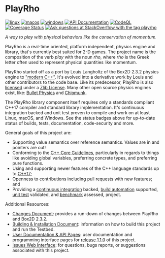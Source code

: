 <!--
  This is written for GitHub Flavored Markdown.
  See: https://github.github.com/gfm/
-->

# PlayRho

[![linux](https://github.com/louis-langholtz/PlayRho/actions/workflows/linux.yml/badge.svg)](https://github.com/louis-langholtz/PlayRho/actions/workflows/linux.yml)
[![macos](https://github.com/louis-langholtz/PlayRho/actions/workflows/macos.yml/badge.svg)](https://github.com/louis-langholtz/PlayRho/actions/workflows/macos.yml)
[![windows](https://github.com/louis-langholtz/PlayRho/actions/workflows/windows.yml/badge.svg)](https://github.com/louis-langholtz/PlayRho/actions/workflows/windows.yml)
[![API Documentation](https://github.com/louis-langholtz/PlayRho/actions/workflows/docs.yml/badge.svg)](https://github.com/louis-langholtz/PlayRho/actions/workflows/docs.yml)
[![CodeQL](https://github.com/louis-langholtz/PlayRho/actions/workflows/codeql.yml/badge.svg)](https://github.com/louis-langholtz/PlayRho/actions/workflows/codeql.yml)
[![Coverage Status](https://coveralls.io/repos/github/louis-langholtz/PlayRho/badge.svg?branch=master)](https://coveralls.io/github/louis-langholtz/PlayRho?branch=master)
[![Ask questions at StackOverflow with the tag playrho](https://img.shields.io/badge/stackoverflow-playrho-blue.svg)](https://stackoverflow.com/questions/tagged/playrho)

*A way to play with physical behaviors like the conservation of momentum.*

PlayRho is a real-time oriented, platform independent, physics engine and library, that's currently best suited for 2-D games.
The project name is the composition of the verb *play* with the noun *rho*, where
*rho* is the Greek letter often used to represent physical quantities like momentum.

PlayRho started off as a port by Louis Langholtz of the Box2D 2.3.2 physics engine to ["modern C++"](https://msdn.microsoft.com/en-us/library/hh279654.aspx).
It's evolved into a derivative work by Louis and other contributors to the code base.
Like its predecessor, PlayRho is also [licensed](LICENSE.txt) under a [Zlib License](https://opensource.org/licenses/Zlib).
Many other open source physics engines exist, like: [Bullet Physics](http://bulletphysics.org/) and [Chipmunk](https://chipmunk-physics.net).

The PlayRho library component itself requires only a standards compliant C++17 compiler and standard library implementation.
It's continuous integration backed and unit test proven to compile and work on at least Linux, macOS, and Windows.
See the status badges above for up-to-date status of builds, tests, documentation, code-security and more.

General goals of this project are:
- Supporting value semantics over reference semantics. Values are in and pointers are out!
- Conforming to the [C++ Core Guidelines](https://github.com/isocpp/CppCoreGuidelines/blob/master/CppCoreGuidelines.md),
  particularly in regards to things like avoiding global variables,
  preferring concrete types, and preferring pure functions.
- Using and supporting newer features of the C++ language standards up to [C++17](https://en.wikipedia.org/wiki/C%2B%2B17);
- Openness to contributions including pull requests with new features; and
- Providing a [continuous integration](https://en.wikipedia.org/wiki/Continuous_integration)
  backed, [build automation](https://en.wikipedia.org/wiki/Build_automation) supported,
  [unit test](https://en.wikipedia.org/wiki/Unit_testing) validated, and [benchmark](https://en.wikipedia.org/wiki/Benchmark_(computing)) assessed, project.

Additional Resources:
- [Changes Document](Changes.md):
  provides a run-down of changes between PlayRho and Box2D 2.3.2.
- [Building & Installation Document](INSTALL.md):
  information on how to build this project and run the Testbed.
- [User Documentation & API Pages](http://louis-langholtz.github.io/PlayRho/API/index.html): user documentation and programming interface pages for [release 1.1.0](https://github.com/louis-langholtz/PlayRho/tree/v1.1.0) of this project.
- [Issues Web Interface](https://github.com/louis-langholtz/PlayRho/issues):
  for questions, bugs reports, or suggestions associated with this project.
